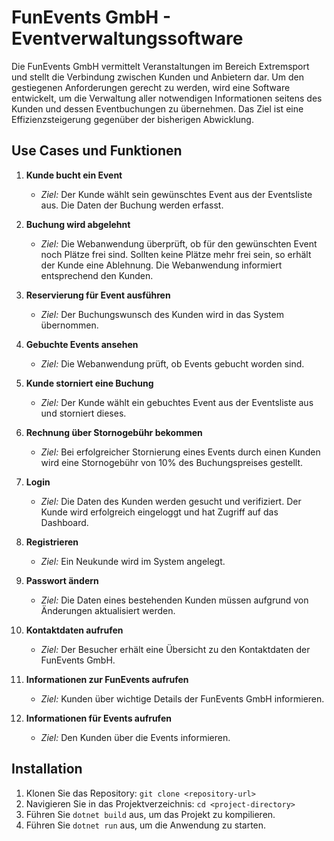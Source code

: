 # FunEvents GmbH - Eventverwaltungssoftware

Die FunEvents GmbH vermittelt Veranstaltungen im Bereich Extremsport und stellt die Verbindung zwischen Kunden und Anbietern dar. Um den gestiegenen Anforderungen gerecht zu werden, wird eine Software entwickelt, um die Verwaltung aller notwendigen Informationen seitens des Kunden und dessen Eventbuchungen zu übernehmen. Das Ziel ist eine Effizienzsteigerung gegenüber der bisherigen Abwicklung.

## Use Cases und Funktionen

1. **Kunde bucht ein Event**
   - *Ziel:* Der Kunde wählt sein gewünschtes Event aus der Eventsliste aus. Die Daten der Buchung werden erfasst.

2. **Buchung wird abgelehnt**
   - *Ziel:* Die Webanwendung überprüft, ob für den gewünschten Event noch Plätze frei sind. Sollten keine Plätze mehr frei sein, so erhält der Kunde eine Ablehnung. Die Webanwendung informiert entsprechend den Kunden.

3. **Reservierung für Event ausführen**
   - *Ziel:* Der Buchungswunsch des Kunden wird in das System übernommen.

4. **Gebuchte Events ansehen**
   - *Ziel:* Die Webanwendung prüft, ob Events gebucht worden sind.

5. **Kunde storniert eine Buchung**
   - *Ziel:* Der Kunde wählt ein gebuchtes Event aus der Eventsliste aus und storniert dieses.

6. **Rechnung über Stornogebühr bekommen**
   - *Ziel:* Bei erfolgreicher Stornierung eines Events durch einen Kunden wird eine Stornogebühr von 10% des Buchungspreises gestellt.

7. **Login**
   - *Ziel:* Die Daten des Kunden werden gesucht und verifiziert. Der Kunde wird erfolgreich eingeloggt und hat Zugriff auf das Dashboard.

8. **Registrieren**
   - *Ziel:* Ein Neukunde wird im System angelegt.

9. **Passwort ändern**
   - *Ziel:* Die Daten eines bestehenden Kunden müssen aufgrund von Änderungen aktualisiert werden.

10. **Kontaktdaten aufrufen**
    - *Ziel:* Der Besucher erhält eine Übersicht zu den Kontaktdaten der FunEvents GmbH.

11. **Informationen zur FunEvents aufrufen**
    - *Ziel:* Kunden über wichtige Details der FunEvents GmbH informieren.

12. **Informationen für Events aufrufen**
    - *Ziel:* Den Kunden über die Events informieren.

## Installation

1. Klonen Sie das Repository: `git clone <repository-url>`
2. Navigieren Sie in das Projektverzeichnis: `cd <project-directory>`
3. Führen Sie `dotnet build` aus, um das Projekt zu kompilieren.
4. Führen Sie `dotnet run` aus, um die Anwendung zu starten.
